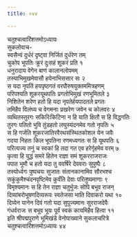 ```yaml
---
title: ०४४

---
```

चतुश्चत्वारिंशत्तमोऽध्यायः  
सुकलोवाच-  
स्वसैन्यं दुर्धरं दृष्ट्वा निर्जितं दुर्धरेण तम्  
चुकोप भूपतिः क्रूरं दुःसहं शूकरं प्रति १  
धनुरादाय वेगेन बाणं कालानलोपमम्  
तस्याभिमुखमेवासौ हयेनाभिससार सः २  
स यदा नृपतिं हयपृष्ठगतं वरपौरुषयुक्तममित्रहणम्  
परिपश्यति शूकरयूथपतिः प्रगतोभिमुखं रणभूमितले ३  
निशितेन शरेण हतो हि यदा नृपतेर्हयपादतले प्रगतः  
तमिहैव विलंघ्य च वेगमनाः प्रखरेण जवेन च कोलवरः ४  
व्यथितस्तुरगः सकिरिःकिटिना न हि याति क्षितौ स हि विद्धगतिः  
तुरगः पतितो भुवि तुंडहतो लघुस्यंदनमेव गतो नृपतिः ५  
स हि गर्जति शूकरजातिरवैरथसंस्थितकोशल येन जवैः  
गदया निहतः किल भूपतिना रणमध्यगतः स हि यूथपतिः ६  
परित्यज्य तनुं च स्वकां हि तदा गत एव हरेर्गृहमेव वरम् ७  
कृत्वा हि युद्धं समरे हितेन राज्ञा समं शूकरराजराजः  
पपात भूमौ च हतो यदा तु ववर्षिरे देववराः सुपुष्पैः ८  
तस्योर्ध्वगः पुष्पचयः सुजातः संतानकानामिव सौरभश्च  
सकुंकुमैश्चंदनवृष्टिमेव कुर्वंति देवाः परितुष्यमाणाः ९  
विमृश्यमानः स हि तेन राज्ञा चतुर्भुजः सोपि बभूव राजन्  
दिव्यांबरोभूषणदिव्यरूपः स्वतेजसा भाति दिवाकरो यथा १०  
दिव्येन यानेन दिवं गतो यदा सुपूज्यमानः सुरराजदेवैः  
गंधर्वराजः स बभूव भूयः पूर्वं स्वकं कायमिहैव हित्वा ११  
इति श्रीपद्मपुराणे भूमिखंडे वेनोपाख्याने सुकलाचरित्रे  
चतुश्चत्वारिंशत्तमोऽध्यायः ४४